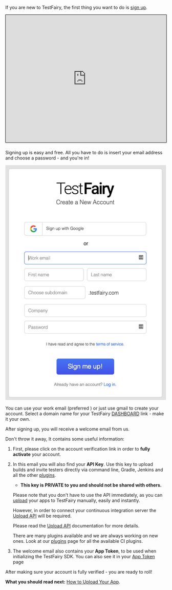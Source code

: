 <!-- # Signup and email Verification -->
 
If you are new to TestFairy, the first thing you want to do is [sign up](http://www.testfairy.com/signup). 

<iframe width="600" height="400" frameborder="0" allowfullscreen="true" style="box-sizing: border-box; margin-bottom:5px; max-width: 100%; border: 1px solid rgba(0,0,0,1); background-color: rgba(255,255,255,0); box-shadow: 0px 2px 4px rgba(0,0,0,0.1);" src="https://testfairy.fleeq.io/l/1rfum3nb5d-bw5iw8zq2w"></iframe>

Signing up is easy and free. 
All you have to do is insert your email address and choose a password - and you're in!

![sign up](/img/getting-started/sign-up-1.png)

You can use your work email (preferred ) or just use gmail to create your account.
Select a domain name for your TestFairy [DASHBOARD](https://rafim.testfairy.com/) link - make it your own. 


After signing up, you will receive a welcome email from us. 

Don't throw it away, It contains some useful information:

 1. First, please click on the account verification link in order to **fully activate** your account. 
 
 2. In this email you will also find your **API Key**. 
    Use this key to upload builds and invite testers directly via command line, Gradle, Jenkins and all the other [plugins](https://docs.testfairy.com/Continuous_Integration/Introduction.html). 
    * **This key is PRIVATE to you and should not be shared with others.**

    Please note that you don't have to use the API immediately, as you can [upload](Upload.html) your apps to TestFairy     manually, easily and instantly. 

    However, in order to connect your continuous integration server the [Upload API](/Upload_API.html) will be required. 

    Please read the [Upload API](https://docs.testfairy.com/API/Upload_API.html) documentation for more details. 

    There are many plugins available and we are always working on new ones. Look at our [plugins](https://docs.testfairy.com/Continuous_Integration/Introduction.html) page for all the available CI plugins.


 3. The welcome email also contains your **App Token**, to be used when initializing the TestFairy SDK. You can also see it in your [App Token](https://app.testfairy.com/settings/) page 

After making sure your account is fully verified - you are ready to roll!

**What you should read next:** [How to Upload Your App](Upload.html).
